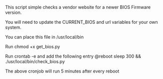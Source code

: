  This script simple checks a vendor website for a newer BIOS Firmware version.
 
 You will need to update the CURRENT_BIOS and url variables for your own system.
 
 You can place this file in /usr/local/bin 
 
 Run chmod +x get_bios.py
 
 Run crontab -e and add the following entry
 @reboot sleep 300 && ./usr/local/bin/check_bios.py
 
 The above cronjob will run 5 minutes after every reboot
